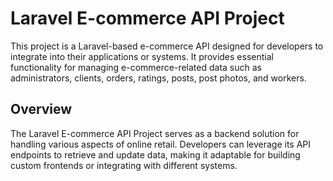 # Laravel E-commerce API Project

This project is a Laravel-based e-commerce API designed for developers to integrate into their applications or systems. It provides essential functionality for managing e-commerce-related data such as administrators, clients, orders, ratings, posts, post photos, and workers.

## Overview

The Laravel E-commerce API Project serves as a backend solution for handling various aspects of online retail. Developers can leverage its API endpoints to retrieve and update data, making it adaptable for building custom frontends or integrating with different systems.




